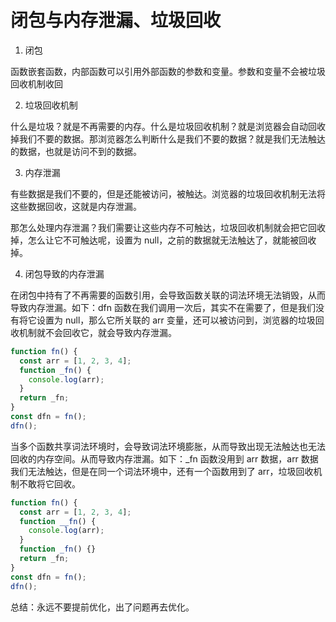 # 闭包与内存泄漏、垃圾回收

1. 闭包

函数嵌套函数，内部函数可以引用外部函数的参数和变量。参数和变量不会被垃圾回收机制收回

2. 垃圾回收机制

什么是垃圾？就是不再需要的内存。什么是垃圾回收机制？就是浏览器会自动回收掉我们不要的数据。那浏览器怎么判断什么是我们不要的数据？就是我们无法触达的数据，也就是访问不到的数据。

3. 内存泄漏

有些数据是我们不要的，但是还能被访问，被触达。浏览器的垃圾回收机制无法将这些数据回收，这就是内存泄漏。

那怎么处理内存泄漏？我们需要让这些内存不可触达，垃圾回收机制就会把它回收掉，怎么让它不可触达呢，设置为 null，之前的数据就无法触达了，就能被回收掉。

4. 闭包导致的内存泄漏

在闭包中持有了不再需要的函数引用，会导致函数关联的词法环境无法销毁，从而导致内存泄漏。如下：dfn 函数在我们调用一次后，其实不在需要了，但是我们没有将它设置为 null，那么它所关联的 arr 变量，还可以被访问到，浏览器的垃圾回收机制就不会回收它，就会导致内存泄漏。

```js
function fn() {
  const arr = [1, 2, 3, 4];
  function _fn() {
    console.log(arr);
  }
  return _fn;
}
const dfn = fn();
dfn();
```

当多个函数共享词法环境时，会导致词法环境膨胀，从而导致出现无法触达也无法回收的内存空间。从而导致内存泄漏。如下：\_fn 函数没用到 arr 数据，arr 数据我们无法触达，但是在同一个词法环境中，还有一个函数用到了 arr，垃圾回收机制不敢将它回收。

```js
function fn() {
  const arr = [1, 2, 3, 4];
  function __fn() {
    console.log(arr);
  }
  function _fn() {}
  return _fn;
}
const dfn = fn();
dfn();
```

总结：永远不要提前优化，出了问题再去优化。
